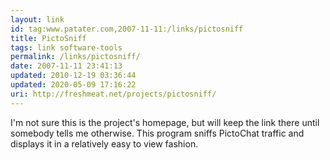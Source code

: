 ```yaml
---
layout: link
id: tag:www.patater.com,2007-11-11:/links/pictosniff
title: PictoSniff
tags: link software-tools
permalink: /links/pictosniff/
date: 2007-11-11 23:41:13
updated: 2010-12-19 03:36:44
updated: 2020-05-09 17:16:22
uri: http://freshmeat.net/projects/pictosniff/
---
```

I'm not sure this is the project's homepage, but will keep the link there until
somebody tells me otherwise. This program sniffs PictoChat traffic and displays
it in a relatively easy to view fashion.
